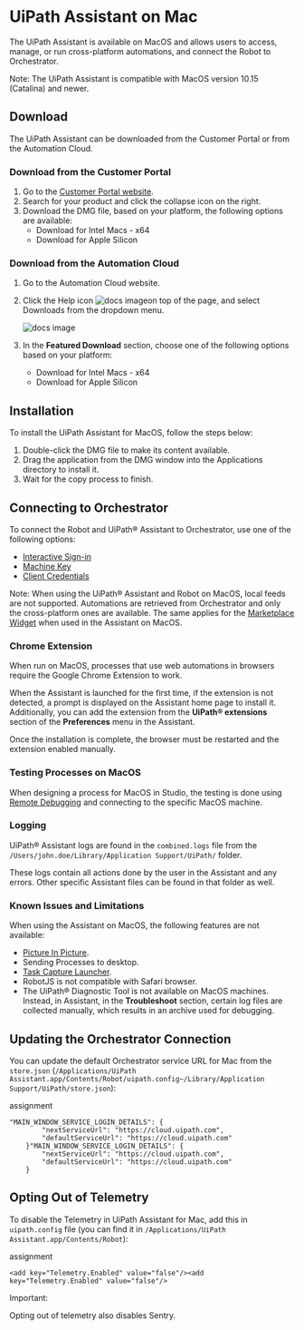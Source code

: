 # UiPath Assistant on Mac

The UiPath Assistant is available on MacOS and allows users to access, manage, or run cross-platform automations, and connect the Robot to Orchestrator.

Note: The UiPath Assistant is compatible with MacOS version 10.15 (Catalina) and newer.

## Download

The UiPath Assistant can be downloaded from the Customer Portal or from the Automation Cloud.

### Download from the Customer Portal

1. Go to the [Customer Portal website](https://customerportal.uipath.com/product-downloads).
2. Search for your product and click the collapse icon on the right.
3. Download the DMG file, based on your platform, the following options are available:
   * Download for Intel Macs - x64
   * Download for Apple Silicon

### Download from the Automation Cloud

1. Go to the Automation Cloud website.
2. Click the Help icon ![docs image](https://docs.uipath.com/api/binary/assistant/2/478603/250695)on top of the page, and select Downloads from the dropdown menu.

   ![docs image](https://docs.uipath.com/api/binary/assistant/2/478603/395683)
3. In the **Featured Download** section, choose one of the following options based on your platform:

   * Download for Intel Macs - x64
   * Download for Apple Silicon

## Installation

To install the UiPath Assistant for MacOS, follow the steps below:

1. Double-click the DMG file to make its content available.
2. Drag the application from the DMG window into the Applications directory to install it.
3. Wait for the copy process to finish.

## Connecting to Orchestrator

To connect the Robot and UiPath® Assistant to Orchestrator, use one of the following options:

* [Interactive Sign-in](/robot/standalone/2023.10/user-guide/setting-up-interactive-sign-in)
* [Machine Key](/orchestrator/standalone/2023.10/user-guide/connecting-robots-to-orchestrator)
* [Client Credentials](/orchestrator/standalone/2023.10/user-guide/robot-authentication-with-client-credentials)

Note: When using the UiPath® Assistant and Robot on MacOS, local feeds are not supported. Automations are retrieved from Orchestrator and only the cross-platform ones are available. The same applies for the [Marketplace Widget](/assistant/standalone/2023.10/user-guide/marketplace-widget) when used in the Assistant on MacOS.

### Chrome Extension

When run on MacOS, processes that use web automations in browsers require the Google Chrome Extension to work.

When the Assistant is launched for the first time, if the extension is not detected, a prompt is displayed on the Assistant
home page to install it. Additionally, you can add the extension from the **UiPath® extensions** section of the **Preferences** menu in the Assistant.

Once the installation is complete, the browser must be restarted and the extension enabled manually.

### Testing Processes on MacOS

When designing a process for MacOS in Studio, the testing is done using [Remote Debugging](/studio/standalone/2023.10/user-guide/remote-debugging) and connecting to the specific MacOS machine.

### Logging

UiPath® Assistant logs are found in the `combined.logs` file from the `/Users/john.doe/Library/Application Support/UiPath/`  folder.

These logs contain all actions done by the user in the Assistant and any errors. Other specific Assistant files can be found
in that folder as well.

### Known Issues and Limitations

When using the Assistant on MacOS, the following features are not available:

* [Picture In Picture](/assistant/standalone/2023.10/user-guide/picture-in-picture).
* Sending Processes to desktop.
* [Task Capture Launcher](/assistant/standalone/2023.10/user-guide/task-capture-launcher).
* RobotJS is not compatible with Safari browser.
* The UiPath® Diagnostic Tool is not available on MacOS machines. Instead, in Assistant, in the **Troubleshoot** section, certain log files are collected manually, which results in an archive used for debugging.

## Updating the Orchestrator Connection

You can update the default Orchestrator service URL for Mac from the `store.json` (`/Applications/UiPath Assistant.app/Contents/Robot/uipath.config~/Library/Application Support/UiPath/store.json`):

assignment

```
"MAIN_WINDOW_SERVICE_LOGIN_DETAILS": {
        "nextServiceUrl": "https://cloud.uipath.com",
        "defaultServiceUrl": "https://cloud.uipath.com"
    }"MAIN_WINDOW_SERVICE_LOGIN_DETAILS": {
        "nextServiceUrl": "https://cloud.uipath.com",
        "defaultServiceUrl": "https://cloud.uipath.com"
    }
```

## Opting Out of Telemetry

To disable the Telemetry in UiPath Assistant for Mac, add this in `uipath.config` file (you can find it in `/Applications/UiPath Assistant.app/Contents/Robot`):

assignment

```
<add key="Telemetry.Enabled" value="false"/><add key="Telemetry.Enabled" value="false"/>
```

Important:

Opting out of telemetry also disables Sentry.